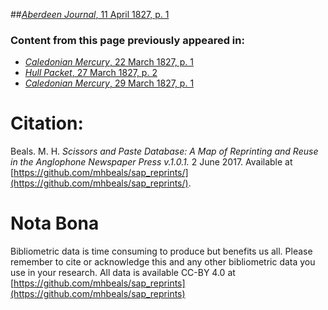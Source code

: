 ##[*Aberdeen Journal*, 11 April 1827, p. 1](https://mhbeals.github.io/sap_html/Aberdeen-Journal/Aberdeen-Journal-11-April-1827-p-1)

### Content from this page previously appeared in:
+ [*Caledonian Mercury*, 22 March 1827, p. 1](https://mhbeals.github.io/sap_html/Caledonian-Mercury/Caledonian-Mercury-22-March-1827-p-1)
+ [*Hull Packet*, 27 March 1827, p. 2](https://mhbeals.github.io/sap_html/Hull-Packet/Hull-Packet-27-March-1827-p-2)
+ [*Caledonian Mercury*, 29 March 1827, p. 1](https://mhbeals.github.io/sap_html/Caledonian-Mercury/Caledonian-Mercury-29-March-1827-p-1)
                    
# Citation: 

Beals. M. H. *Scissors and Paste Database: A Map of Reprinting and Reuse in the Anglophone Newspaper Press v.1.0.1.* 2 June 2017. Available at [https://github.com/mhbeals/sap_reprints/](https://github.com/mhbeals/sap_reprints/). 
                    
# Nota Bona

Bibliometric data is time consuming to produce but benefits us all. Please remember to cite or acknowledge this and any other bibliometric data you use in your research. All data is available CC-BY 4.0 at [https://github.com/mhbeals/sap_reprints](https://github.com/mhbeals/sap_reprints)